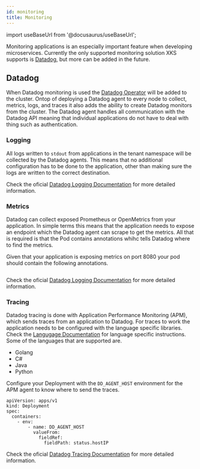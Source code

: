 ```yaml
---
id: monitoring
title: Monitoring
---
```


import useBaseUrl from '@docusaurus/useBaseUrl';

Monitoring applications is an especially important feature when developing microservices. Currently the only supported monitoring solution XKS
supports is [Datadog](https://www.datadoghq.com), but more can be added in the future.

## Datadog

When Datadog monitoring is used the [Datadog Operator](https://github.com/DataDog/datadog-operator) will be added to the cluster. Ontop of deploying a
Datadog agent to every node to collect, metrics, logs, and traces it also adds the ability to create Datadog monitors from the cluster. The Datadog
agent handles all communication with the Datadog API meaning that individual applications do not have to deal with thing such as authentication.

### Logging

All logs written to `stdout` from applications in the tenant namespace will be collected by the Datadog agents. This means that no additional
configuration has to be done to the application, other than making sure the logs are written to the correct destination.

Check the oficial [Datadog Logging Documentation](https://docs.datadoghq.com/agent/kubernetes/log/?tab=daemonset) for more detailed information.

### Metrics

Datadog can collect exposed Prometheus or OpenMetrics from your application. In simple terms this means that the application needs to expose an
endpoint which the Datadog agent can scrape to get the metrics. All that is required is that the Pod contains annotations whihc tells Datadog where to
find the metrics.

Given that your application is exposing metrics on port 8080 your pod should contain the following annotations.
```yaml
```

Check the oficial [Datadog Logging Documentation](https://docs.datadoghq.com/agent/kubernetes/prometheus/) for more detailed information.

### Tracing

Datadog tracing is done with Application Performance Monitoring (APM), which sends traces from an application to Datadog. For traces to work the
application needs to be configured with the language specific libraries. Check the [Langugage
Documentation](https://docs.datadoghq.com/tracing/setup_overview/) for language specific instructions. Some of the languages that are supported are.
* Golang
* C#
* Java
* Python

Configure your Deployment with the `DD_AGENT_HOST` environment for the APM agent to know where to send the traces.
```
apiVersion: apps/v1
kind: Deployment
spec:
  containers:
    - env:
        - name: DD_AGENT_HOST
          valueFrom:
            fieldRef:
              fieldPath: status.hostIP
```

Check the oficial [Datadog Tracing Documentation](https://docs.datadoghq.com/agent/kubernetes/apm/?tab=helm) for more detailed information.

